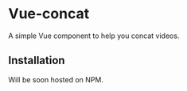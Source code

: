 # Vue-concat

A simple Vue component to help you concat videos.

## Installation

Will be soon hosted on NPM.
